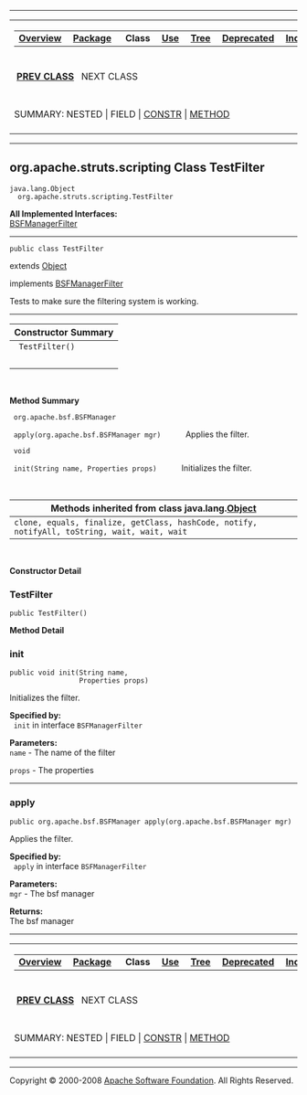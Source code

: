 ------------------------------------------------------------------------

<span id="navbar_top"></span> [](#skip-navbar_top "Skip navigation links")

<table>
<colgroup>
<col width="50%" />
<col width="50%" />
</colgroup>
<tbody>
<tr class="odd">
<td align="left"><span id="navbar_top_firstrow"></span>
<table>
<tbody>
<tr class="odd">
<td align="left"><a href="../../../../overview-summary.html.md"><strong>Overview</strong></a> </td>
<td align="left"><a href="package-summary.html.md"><strong>Package</strong></a> </td>
<td align="left"> <strong>Class</strong> </td>
<td align="left"><a href="class-use/TestFilter.html.md"><strong>Use</strong></a> </td>
<td align="left"><a href="package-tree.html.md"><strong>Tree</strong></a> </td>
<td align="left"><a href="../../../../deprecated-list.html.md"><strong>Deprecated</strong></a> </td>
<td align="left"><a href="../../../../index-all.html.md"><strong>Index</strong></a> </td>
<td align="left"><a href="../../../../help-doc.html.md"><strong>Help</strong></a> </td>
</tr>
</tbody>
</table></td>
<td align="left"></td>
</tr>
<tr class="even">
<td align="left"> <a href="../../../../org/apache/struts/scripting/StrutsInfo.html.md" title="class in org.apache.struts.scripting"><strong>PREV CLASS</strong></a>   NEXT CLASS</td>
<td align="left"><a href="../../../../index.html.md?org/apache/struts/scripting/TestFilter.html"><strong>FRAMES</strong></a>    <a href="TestFilter.html"><strong>NO FRAMES</strong></a>    
<a href="../../../../allclasses-noframe.html.md"><strong>All Classes</strong></a></td>
</tr>
<tr class="odd">
<td align="left">SUMMARY: NESTED | FIELD | <a href="#constructor_summary">CONSTR</a> | <a href="#method_summary">METHOD</a></td>
<td align="left">DETAIL: FIELD | <a href="#constructor_detail">CONSTR</a> | <a href="#method_detail">METHOD</a></td>
</tr>
</tbody>
</table>

<span id="skip-navbar_top"></span>

------------------------------------------------------------------------

org.apache.struts.scripting
 Class TestFilter
---------------------------

    java.lang.Object
      org.apache.struts.scripting.TestFilter

**All Implemented Interfaces:**  
[BSFManagerFilter](../../../../org/apache/struts/scripting/BSFManagerFilter.html.md "interface in org.apache.struts.scripting")

------------------------------------------------------------------------

    public class TestFilter

extends [Object](http://java.sun.com/j2se/1.4.2/docs/api/java/lang/Object.html.md?is-external=true "class or interface in java.lang")

implements [BSFManagerFilter](../../../../org/apache/struts/scripting/BSFManagerFilter.html.md "interface in org.apache.struts.scripting")

Tests to make sure the filtering system is working.

------------------------------------------------------------------------

<span id="constructor_summary"></span>

| **Constructor Summary** |
|-------------------------|
| ` TestFilter()`         
                          |

  <span id="method_summary"></span>

**Method Summary**

` org.apache.bsf.BSFManager`

` apply(org.apache.bsf.BSFManager mgr)`
           Applies the filter.

` void`

` init(String name, Properties props)`
           Initializes the filter.

 <span id="methods_inherited_from_class_java.lang.Object"></span>

| **Methods inherited from class java.lang.[Object](http://java.sun.com/j2se/1.4.2/docs/api/java/lang/Object.html.md?is-external=true "class or interface in java.lang")** |
|-----------------------------------------------------------------------------------------------------------------------------------------------------------------------|
| `clone, equals, finalize, getClass, hashCode, notify, notifyAll, toString, wait, wait, wait`                                                                          |

 

<span id="constructor_detail"></span>

**Constructor Detail**

### TestFilter

    public TestFilter()

<span id="method_detail"></span>

**Method Detail**

### init

    public void init(String name,
                     Properties props)

Initializes the filter.

**Specified by:**  
` init` in interface `BSFManagerFilter`

<!-- -->

**Parameters:**  
`name` - The name of the filter

`props` - The properties

------------------------------------------------------------------------

### apply

    public org.apache.bsf.BSFManager apply(org.apache.bsf.BSFManager mgr)

Applies the filter.

**Specified by:**  
` apply` in interface `BSFManagerFilter`

<!-- -->

**Parameters:**  
`mgr` - The bsf manager

**Returns:**  
The bsf manager

------------------------------------------------------------------------

<span id="navbar_bottom"></span> [](#skip-navbar_bottom "Skip navigation links")

<table>
<colgroup>
<col width="50%" />
<col width="50%" />
</colgroup>
<tbody>
<tr class="odd">
<td align="left"><span id="navbar_bottom_firstrow"></span>
<table>
<tbody>
<tr class="odd">
<td align="left"><a href="../../../../overview-summary.html.md"><strong>Overview</strong></a> </td>
<td align="left"><a href="package-summary.html.md"><strong>Package</strong></a> </td>
<td align="left"> <strong>Class</strong> </td>
<td align="left"><a href="class-use/TestFilter.html.md"><strong>Use</strong></a> </td>
<td align="left"><a href="package-tree.html.md"><strong>Tree</strong></a> </td>
<td align="left"><a href="../../../../deprecated-list.html.md"><strong>Deprecated</strong></a> </td>
<td align="left"><a href="../../../../index-all.html.md"><strong>Index</strong></a> </td>
<td align="left"><a href="../../../../help-doc.html.md"><strong>Help</strong></a> </td>
</tr>
</tbody>
</table></td>
<td align="left"></td>
</tr>
<tr class="even">
<td align="left"> <a href="../../../../org/apache/struts/scripting/StrutsInfo.html.md" title="class in org.apache.struts.scripting"><strong>PREV CLASS</strong></a>   NEXT CLASS</td>
<td align="left"><a href="../../../../index.html.md?org/apache/struts/scripting/TestFilter.html"><strong>FRAMES</strong></a>    <a href="TestFilter.html"><strong>NO FRAMES</strong></a>    
<a href="../../../../allclasses-noframe.html.md"><strong>All Classes</strong></a></td>
</tr>
<tr class="odd">
<td align="left">SUMMARY: NESTED | FIELD | <a href="#constructor_summary">CONSTR</a> | <a href="#method_summary">METHOD</a></td>
<td align="left">DETAIL: FIELD | <a href="#constructor_detail">CONSTR</a> | <a href="#method_detail">METHOD</a></td>
</tr>
</tbody>
</table>

<span id="skip-navbar_bottom"></span>

------------------------------------------------------------------------

Copyright © 2000-2008 [Apache Software Foundation](http://www.apache.org/). All Rights Reserved.
